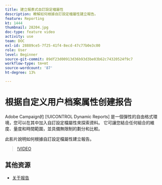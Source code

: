 ```yaml
---
title: 建立報表式自訂設定檔屬性
description: 瞭解如何根據自訂設定檔屬性建立報告。
feature: Reporting
kt: 1444
thumbnail: 28204.jpg
doc-type: feature video
activity: use
team: DOC
exl-id: 28889ce5-7f25-41f4-8ecd-47c77b0e3c00
role: User
level: Beginner
source-git-commit: 89df23d00913d36b93d3be03b62c74320524f9c7
workflow-type: tm+mt
source-wordcount: '87'
ht-degree: 13%

---
```


# 根据自定义用户档案属性创建报告

Adobe Campaign的 [!UICONTROL Dynamic Reports] 是一個彈性的自由格式環境，您可以在其中加入自訂設定檔屬性來探索資料。 它可讓您結合任何組合的維度、量度和時間範圍，並具備無限制的劃分和比較。

此影片說明如何根據自訂設定檔屬性建立報告。

>[!VIDEO](https://video.tv.adobe.com/v/28204?quality=12&learn=on)

## 其他资源

* [关于报告](https://experienceleague.adobe.com/docs/campaign-standard/using/reporting/about-reporting/about-dynamic-reports.html?lang=en)
